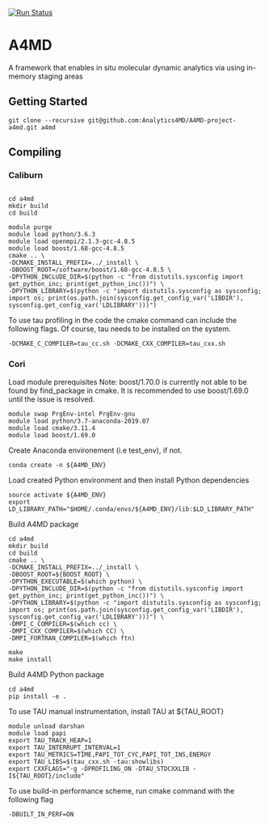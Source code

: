 [![Run Status](https://api.shippable.com/projects/5bcf364bec335d0700dbc0ec/badge?branch=master)]()
# A4MD
A framework that enables in situ molecular dynamic analytics via using in-memory staging areas

## Getting Started
```
git clone --recursive git@github.com:Analytics4MD/A4MD-project-a4md.git a4md
```

## Compiling
### Caliburn
```

cd a4md
mkdir build
cd build

module purge
module load python/3.6.3
module load openmpi/2.1.3-gcc-4.8.5
module load boost/1.68-gcc-4.8.5
cmake .. \
-DCMAKE_INSTALL_PREFIX=../_install \
-DBOOST_ROOT=/software/boost/1.68-gcc-4.8.5 \
-DPYTHON_INCLUDE_DIR=$(python -c "from distutils.sysconfig import get_python_inc; print(get_python_inc())") \
-DPYTHON_LIBRARY=$(python -c "import distutils.sysconfig as sysconfig; import os; print(os.path.join(sysconfig.get_config_var('LIBDIR'), sysconfig.get_config_var('LDLIBRARY')))")

```
To use tau profiling in the code the cmake command can include the following flags. Of course, tau needs to be installed on the system.

```
-DCMAKE_C_COMPILER=tau_cc.sh -DCMAKE_CXX_COMPILER=tau_cxx.sh
```
### Cori
Load module prerequisites
Note: boost/1.70.0 is currently not able to be found by find_package in cmake. It is recommended to use boost/1.69.0 until the issue is resolved.
```
module swap PrgEnv-intel PrgEnv-gnu
module load python/3.7-anaconda-2019.07
module load cmake/3.11.4
module load boost/1.69.0
```
Create Anaconda environement (i.e test_env), if not.
```
conda create -n ${A4MD_ENV}
```
Load created Python environment and then install Python dependencies
```
source activate ${A4MD_ENV}
export LD_LIBRARY_PATH="$HOME/.conda/envs/${A4MD_ENV}/lib:$LD_LIBRARY_PATH"
```
Build A4MD package 
```
cd a4md
mkdir build
cd build
cmake .. \
-DCMAKE_INSTALL_PREFIX=../_install \
-DBOOST_ROOT=${BOOST_ROOT} \
-DPYTHON_EXECUTABLE=$(which python) \
-DPYTHON_INCLUDE_DIR=$(python -c "from distutils.sysconfig import get_python_inc; print(get_python_inc())") \
-DPYTHON_LIBRARY=$(python -c "import distutils.sysconfig as sysconfig; import os; print(os.path.join(sysconfig.get_config_var('LIBDIR'), sysconfig.get_config_var('LDLIBRARY')))") \
-DMPI_C_COMPILER=$(which cc) \
-DMPI_CXX_COMPILER=$(which CC) \
-DMPI_FORTRAN_COMPILER=$(which ftn)

make
make install
```
Build A4MD Python package
```
cd a4md
pip install -e .
```
To use TAU manual instrumentation, install TAU at ${TAU_ROOT}
```
module unload darshan
module load papi
export TAU_TRACK_HEAP=1
export TAU_INTERRUPT_INTERVAL=1
export TAU_METRICS=TIME,PAPI_TOT_CYC,PAPI_TOT_INS,ENERGY
export TAU_LIBS=$(tau_cxx.sh -tau:showlibs)
export CXXFLAGS="-g -DPROFILING_ON -DTAU_STDCXXLIB -I${TAU_ROOT}/include"
```
To use build-in performance scheme, run cmake command with the following flag
```
-DBUILT_IN_PERF=ON
```
